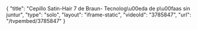 {
    "title": "Cepillo Satin-Hair 7 de Braun- Tecnolog\u00eda de p\u00faas sin juntur",
    "type": "solo",
    "layout": "iframe-static",
    "videoId": "3785847",
    "url": "\/tvpembed\/3785847"
}